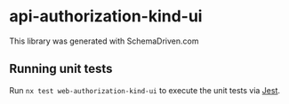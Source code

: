 
# api-authorization-kind-ui

This library was generated with SchemaDriven.com

## Running unit tests

Run `nx test web-authorization-kind-ui` to execute the unit tests via [Jest](https://jestjs.io).

